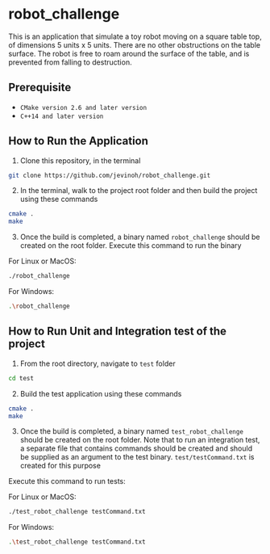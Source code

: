 # robot_challenge

This is an application that simulate a toy robot moving on a square table top, of dimensions 5 units x 5 units. There are no
other obstructions on the table surface. The robot is free to roam around the surface of the table, and is prevented
from falling to destruction.

## Prerequisite
- `CMake version 2.6 and later version`
- `C++14 and later version`

## How to Run the Application

1. Clone this repository, in the terminal
```bash
git clone https://github.com/jevinoh/robot_challenge.git
```


2. In the terminal, walk to the project root folder and then build the project using these commands
```bash
cmake .
make
```


3. Once the build is completed, a binary named `robot_challenge` should be created on the root folder. Execute this command to run the binary

For Linux or MacOS:
```bash
./robot_challenge
```

For Windows:
```bash
.\robot_challenge
```


## How to Run Unit and Integration test of the project
1. From the root directory, navigate to `test` folder
```bash
cd test
```


2. Build the test application using these commands
```bash
cmake .
make
```


3. Once the build is completed, a binary named `test_robot_challenge` should be created on the root folder. Note that to run an integration test,
a separate file that contains commands should be created and should be supplied as an argument to the test binary.
`test/testCommand.txt` is created for this purpose

Execute this command to run tests:

For Linux or MacOS:
```bash
./test_robot_challenge testCommand.txt
```

For Windows:
```bash
.\test_robot_challenge testCommand.txt
```

